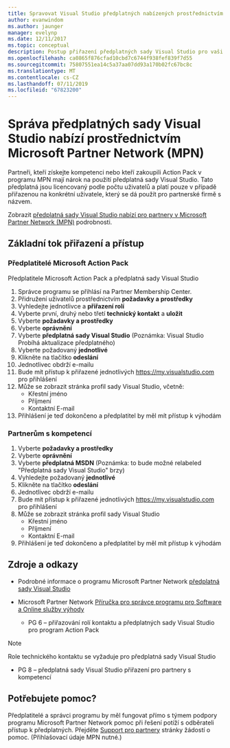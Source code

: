 ```yaml
---
title: Spravovat Visual Studio předplatných nabízených prostřednictvím Microsoft Partner Network (MPN) | Dokumentace Microsoftu
author: evanwindom
ms.author: jaunger
manager: evelynp
ms.date: 12/11/2017
ms.topic: conceptual
description: Postup přiřazení předplatných sady Visual Studio pro vaši koncoví uživatelé, pro partnery MPN.
ms.openlocfilehash: ca0865f876cfad10cbd7c6744f938fef839f7d55
ms.sourcegitcommit: 75807551ea14c5a37aa07dd93a170b02fc67bc8c
ms.translationtype: MT
ms.contentlocale: cs-CZ
ms.lasthandoff: 07/11/2019
ms.locfileid: "67823200"
---
```

# <a name="managing-visual-studio-subscriptions-offered-through-the-microsoft-partner-network-mpn"></a>Správa předplatných sady Visual Studio nabízí prostřednictvím Microsoft Partner Network (MPN)

Partneři, kteří získejte kompetenci nebo kteří zakoupili Action Pack v programu MPN mají nárok na použití předplatná sady Visual Studio. Tato předplatná jsou licencovaný podle počtu uživatelů a platí pouze v případě přiřazenou na konkrétní uživatele, který se dá použít pro partnerské firmě s názvem.

Zobrazit [předplatná sady Visual Studio nabízí pro partnery v Microsoft Partner Network (MPN)](program-mpn.md) podrobnosti.

## <a name="high-level-assignment-and-access-flow"></a>Základní tok přiřazení a přístup

### <a name="microsoft-action-pack-subscribers"></a>Předplatitelé Microsoft Action Pack
Předplatitele Microsoft Action Pack a předplatná sady Visual Studio

1. Správce programu se přihlásí na Partner Membership Center.
2. Přidružení uživatelů prostřednictvím **požadavky a prostředky**
3. Vyhledejte jednotlivce a **přiřazení rolí**
4. Vyberte první, druhý nebo třetí **technický kontakt** a **uložit**
5. Vyberte **požadavky a prostředky**
6. Vyberte **oprávnění**
7. Vyberte **předplatná sady Visual Studio** (Poznámka: Visual Studio Probíhá aktualizace předplatného)
8. Vyberte požadovaný **jednotlivé**
9. Klikněte na tlačítko **odeslání**
10. Jednotlivec obdrží e-mailu
11. Bude mít přístup k přiřazené jednotlivých [ https://my.visualstudio.com ](https://my.visualstudio.com?wt.mc_id=o~msft~docs) pro přihlášení
12. Může se zobrazit stránka profil sady Visual Studio, včetně:
    - Křestní jméno
    - Příjmení
    - Kontaktní E-mail
13. Přihlášení je teď dokončeno a předplatitel by měl mít přístup k výhodám

### <a name="competency-partners"></a>Partnerům s kompetencí
1. Vyberte **požadavky a prostředky**
2. Vyberte **oprávnění**
3. Vyberte **předplatná MSDN** (Poznámka: to bude možné relabeled "Předplatná sady Visual Studio" brzy)
4. Vyhledejte požadovaný **jednotlivé**
5. Klikněte na tlačítko **odeslání**
6. Jednotlivec obdrží e-mailu
7. Bude mít přístup k přiřazené jednotlivých [ https://my.visualstudio.com ](https://my.visualstudio.com?wt.mc_id=o~msft~docs) pro přihlášení
8. Může se zobrazit stránka profil sady Visual Studio
    - Křestní jméno
    - Příjmení
    - Kontaktní E-mail
9. Přihlášení je teď dokončeno a předplatitel by měl mít přístup k výhodám

## <a name="resources-and-references"></a>Zdroje a odkazy

- Podrobné informace o programu Microsoft Partner Network [předplatná sady Visual Studio](https://partner.microsoft.com/membership/msdn-subscriptions)

- Microsoft Partner Network [Příručka pro správce programu pro Software a Online služby výhody](https://assets.microsoft.com/Program-Administrator-Guide-to-Software-and-Online-Services-Benefits_1.pdf)
  - PG 6 – přiřazování rolí kontaktu a předplatných sady Visual Studio pro program Action Pack

> [!NOTE]
> Role technického kontaktu se vyžaduje pro předplatná sady Visual Studio
> - PG 8 – předplatná sady Visual Studio přiřazení pro partnery s kompetencí

## <a name="need-help"></a>Potřebujete pomoc?
Předplatitelé a správci programu by měl fungovat přímo s týmem podpory programu Microsoft Partner Network pomoc při řešení potíží s odběrateli přístup k předplatných. Přejděte [Support pro partnery](https://partner.microsoft.com/support) stránky žádostí o pomoc. (Přihlašovací údaje MPN nutné.)
